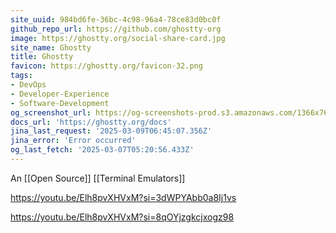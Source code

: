 ```yaml
---
site_uuid: 984bd6fe-36bc-4c98-96a4-78ce83d0bc0f
github_repo_url: https://github.com/ghostty-org
image: https://ghostty.org/social-share-card.jpg
site_name: Ghostty
title: Ghostty
favicon: https://ghostty.org/favicon-32.png
tags:
- DevOps
- Developer-Experience
- Software-Development
og_screenshot_url: https://og-screenshots-prod.s3.amazonaws.com/1366x768/80/false/d92a20acd486acdbe6a150ad75bd9948e99e11d308d7601463be8a2320f8f8dc.jpeg
docs_url: 'https://ghostty.org/docs'
jina_last_request: '2025-03-09T06:45:07.356Z'
jina_error: 'Error occurred'
og_last_fetch: '2025-03-07T05:20:56.433Z'
---
```

An [[Open Source]] [[Terminal Emulators]]

https://youtu.be/Elh8pvXHVxM?si=3dWPYAbb0a8Ij1vs

https://youtu.be/Elh8pvXHVxM?si=8qOYjzgkcjxogz98
